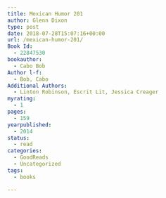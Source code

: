 ```yaml
---
title: Mexican Humor 201
author: Glenn Dixon
type: post
date: 2018-07-28T15:07:16+00:00
url: /mexican-humor-201/
Book Id:
  - 22847530
bookauthor:
  - Cabo Bob
Author l-f:
  - Bob, Cabo
Additional Authors:
  - Linton Robinson, Escrit Lit, Jessica Creager
myrating:
  - 1
pages:
  - 159
yearpublished:
  - 2014
status:
  - read
categories:
  - GoodReads
  - Uncategorized
tags:
  - books

---
```

